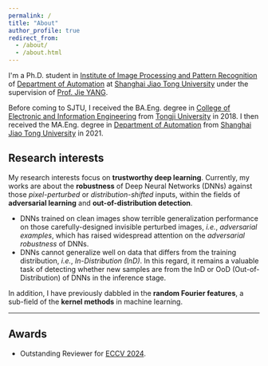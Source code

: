 ```yaml
---
permalink: /
title: "About"
author_profile: true
redirect_from: 
  - /about/
  - /about.html
---
```


I'm a Ph.D. student in [Institute of Image Processing and Pattern Recognition](http://www.pami.sjtu.edu.cn/) of [Department of Automation](https://automation.sjtu.edu.cn/) at [Shanghai Jiao Tong University](https://www.sjtu.edu.cn/) under the supervision of [Prof. Jie YANG](https://scholar.google.com/citations?user=tmx7tu8AAAAJ&hl=en).

Before coming to SJTU, I received the BA.Eng. degree in [College of Electronic and Information Engineering](https://see.tongji.edu.cn/) from [Tongji University](https://www.tongji.edu.cn/) in 2018. I then received the MA.Eng. degree in [Department of Automation](https://automation.sjtu.edu.cn/) from [Shanghai Jiao Tong University](https://www.sjtu.edu.cn/) in 2021.


Research interests
---
My research interests focus on **trustworthy deep learning**. Currently, my works are about the **robustness** of Deep Neural Networks (DNNs) against those *pixel-perturbed* or *distribution-shifted* inputs, within the fields of **adversarial learning** and **out-of-distribution detection**.

- DNNs trained on clean images show terrible generalization performance on those carefully-designed invisible perturbed images, *i.e.*, *adversarial examples*, which has raised widespread attention on the *adversarial robustness* of DNNs.
- DNNs cannot generalize well on data that differs from the training distribution, *i.e.*, *In-Distribution (InD)*. In this regard, it remains a valuable task of detecting whether new samples are from the InD or OoD (Out-of-Distribution) of DNNs in the inference stage.

In addition, I have previously dabbled in the **random Fourier features**, a sub-field of the **kernel methods** in machine learning.

---


Awards
---
- Outstanding Reviewer for [ECCV 2024](http://fanghenshaometeor.github.io/files/outstandingreviewereccv2024.pdf).